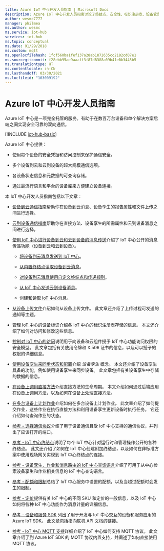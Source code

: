 ```yaml
---
title: Azure IoT 中心开发人员指南 | Microsoft Docs
description: Azure IoT 中心开发人员指南讨论了终结点、安全性、标识注册表、设备管理、直接方法、设备孪生、文件上传、作业、IoT 中心查询语言以及消息传送。
author: wesmc7777
manager: philmea
ms.author: wesmc
ms.service: iot-hub
services: iot-hub
ms.topic: conceptual
ms.date: 01/29/2018
ms.custom: mqtt
ms.openlocfilehash: 1fcf560ba1fef137a28ab1872635cc2182cd07e1
ms.sourcegitcommit: f28ebb95ae9aaaff3f87d8388a09b41e0b3445b5
ms.translationtype: HT
ms.contentlocale: zh-CN
ms.lasthandoff: 03/30/2021
ms.locfileid: "103009192"
---
```

# <a name="azure-iot-hub-developer-guide"></a>Azure IoT 中心开发人员指南

Azure IoT 中心是一项完全托管的服务，有助于在数百万台设备和单个解决方案后端之间实现安全可靠的双向通信。

[!INCLUDE [iot-hub-basic](../../includes/iot-hub-basic-partial.md)]

Azure IoT 中心提供：

* 使用每个设备的安全凭据和访问控制来保护通信安全。

* 多个设备到云和云到设备的超大规模通信选项。

* 各设备状态信息和元数据的可查询存储。

* 通过最流行语言和平台的设备库来方便建立设备连接。

本 IoT 中心开发人员指南包括以下文章：

* [设备到云通信指南](iot-hub-devguide-d2c-guidance.md)帮助你在设备到云消息、设备孪生的报告属性和文件上传之间进行选择。

* [云到设备通信指南](iot-hub-devguide-c2d-guidance.md)帮助你在直接方法、设备孪生的所需属性和云到设备消息之间进行选择。

* [使用 IoT 中心进行设备到云和云到设备的消息传送](iot-hub-devguide-messaging.md)介绍了 IoT 中心公开的消息传递功能（设备到云和云到设备）。

  * [将设备到云消息发送到 IoT 中心](iot-hub-devguide-messages-d2c.md)。

  * [从内置终结点读取设备到云消息](iot-hub-devguide-messages-read-builtin.md)。

  * [对设备到云消息使用自定义终结点和传递规则](iot-hub-devguide-messages-read-custom.md)。

  * [从 IoT 中心发送云到设备消息](iot-hub-devguide-messages-c2d.md)。

  * [创建和读取 IoT 中心消息](iot-hub-devguide-messages-construct.md)。

* [从设备上传文件](iot-hub-devguide-file-upload.md)介绍如何从设备上传文件。 此文章还介绍了上传过程可发送的通知等主题。

* [管理 IoT 中心的设备标识](iot-hub-devguide-identity-registry.md)介绍各 IoT 中心的标识注册表存储的信息。 本文还介绍了如何对访问和修改这些信息。

* [控制对 IoT 中心的访问](iot-hub-devguide-security.md)说明用于向设备和云组件授予 IoT 中心功能访问权限的安全模型。 此文章包括有关使用令牌和 X.509 证书的信息，以及可以授予的权限的详细信息。

* [使用设备孪生来同步状态和配置](iot-hub-devguide-device-twins.md)介绍 *设备孪生* 概念。 本文还介绍了设备孪生具备的功能，例如使用设备孪生来同步设备。 此文章包括有关设备孪生中存储的数据的信息。

* [在设备上调用直接方法](iot-hub-devguide-direct-methods.md)介绍直接方法的生命周期。 本文介绍如何通过后端应用在设备上调用方法，以及如何在设备上处理直接方法。

* [在多台设备上计划作业](iot-hub-devguide-jobs.md)介绍如何在多台设备上计划作业。 此文章介绍了如何提交作业，这些作业在执行直接方法和利用设备孪生更新设备时执行任务。 它还介绍如何查询作业的状态。

* [参考 - 选择通信协议](iot-hub-devguide-protocols.md)介绍了用于设备通信且受 IoT 中心支持的通信协议，并列出了应该打开的端口。

* [参考 - IoT 中心终结点](iot-hub-devguide-endpoints.md)说明了每个 IoT 中心针对运行时和管理操作公开的各种终结点。 此文还介绍了如何在 IoT 中心创建附加终结点，以及如何在非标准方案中使用现场网关实现到 IoT 中心终结点的连接。

* [参考 - 设备孪生、作业和消息路由的 IoT 中心查询语言](iot-hub-devguide-query-language.md)介绍了可用于从中心检索设备孪生和作业相关信息的 IoT 中心查询语言。

* [参考 - 配额和限制](iot-hub-devguide-quotas-throttling.md)总结了 IoT 中心服务中设置的配额，以及当超过配额时会发生的限制。

* [参考 - 定价](iot-hub-devguide-pricing.md)提供有关 IoT 中心的不同 SKU 和定价的一般信息，以及 IoT 中心如何将各种 IoT 中心功能作为消息计量的详细信息。

* [参考 - 设备和服务 SDK](iot-hub-devguide-sdks.md) 列出了用于开发与 IoT 中心交互的设备和服务应用的 Azure IoT SDK。 此文章包括指向联机 API 文档的链接。

* [参考 - IoT 中心 MQTT 支持](iot-hub-mqtt-support.md)详细介绍了 IoT 中心如何支持 MQTT 协议。 此文章介绍了到 Azure IoT SDK 的 MQTT 协议内置支持，并阐述了如何直接使用 MQTT 协议。
